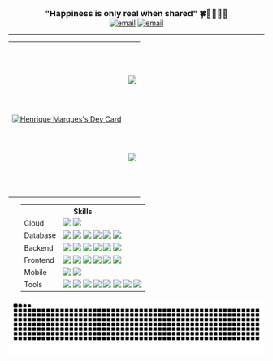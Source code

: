 <div align="center">
    <h3 style="margin: 0; padding: 0;">"Happiness is only real when shared" 🍀🧑🏻‍💻🤘</h3>
	<a href="mailto:hmservicostech@outlook.com.br"><img src="https://img.shields.io/static/v1?label=&labelColor=EA4335&message=Send%20Me%20An%20Email&color=EA4335&style=flat&logo=gmail&logoColor=white" alt="email"/></a>
	<a href="https://www.linkedin.com/in/henri-marques"><img src="https://img.shields.io/static/v1?label=&labelColor=0A66C2&message=Follow%20Me%20On%20Linkedin&color=0A66C2&style=flat&logo=linkedin&logoColor=white" alt="email"/></a>
</div>
<hr/>
<table align="center" style="width:100%; border-collapse: collapse; border: none!important; background-color:rgba(0, 0, 0, 0);" cellpadding="0" cellspacing="0">
<tr>
    <td rowspan="2" style="height: 300px;">
<a href="https://app.daily.dev/marquesrick"><img src="https://api.daily.dev/devcards/v2/SqaW1JvQPfk9OOsQsU4Rl.png?type=default&r=1wu" width="356" alt="Henrique Marques's Dev Card"/></a>
	    </td>
    <td> <a href="https://github.com/MarquesRick">
        <img src="https://github-readme-stats.vercel.app/api?username=MarquesRick&show_icons=true&theme=onedark&include_all_commits=true&count_private=true" />
    </a></td>
</tr>
<tr>
    <td align="center"><a href="https://github.com/MarquesRick">
        <img src="https://github-readme-stats.vercel.app/api/top-langs/?username=MarquesRick&layout=compact&langs_count=8&theme=onedark" />
    </a></td>
</tr> 
</table>
  <ul>
    <table align="center">
	     <TR>
    <TH colspan="2" scope="colgroup">Skills</TH>
  </TR>
      <tr>
        <td>Cloud</td>
        <td>
        <img src="https://img.shields.io/badge/aws-232F3E?style=for-the-badge&logo=amazonwebservices&logoColor=white" />
        <img src="https://img.shields.io/badge/azure-0089D6?style=for-the-badge&logo=icloud&logoColor=white" />
        </td>
      </tr>
      <tr>
        <td>Database</td>
        <td>
	    <img src="https://img.shields.io/badge/Oracle-F80000?style=for-the-badge&logo=Oracle&logoColor=white" />
	    <img src="https://img.shields.io/badge/Microsoft%20SQL%20Server-CC2927?style=for-the-badge&logo=iced&logoColor=white" />
            <img src="https://img.shields.io/badge/MySQL-005C84?style=for-the-badge&logo=mysql&logoColor=white" />
            <img src="https://img.shields.io/badge/MongoDb-47A248?style=for-the-badge&logo=mongodb&logoColor=white" />
            <img src="https://img.shields.io/badge/SQLite-07405E?style=for-the-badge&logo=sqlite&logoColor=white" />
            <img src="https://img.shields.io/badge/Postgresql-4169E1?style=for-the-badge&logo=postgresql&logoColor=white" />
        </td>
      </tr>
      <tr>
        <td>Backend</td>
        <td>
          <img src="https://img.shields.io/badge/Java-B32629?style=for-the-badge&logo=coffeescript&logoColor=white" />
	  <img src="https://img.shields.io/badge/C%23-512BD4?style=for-the-badge&logo=dotnet&logoColor=white" />
	  <img src="https://img.shields.io/badge/golang-00ADD8?style=for-the-badge&logo=go&logoColor=white" />
          <img src="https://img.shields.io/badge/Node.Js-5FA04E?style=for-the-badge&logo=nodedotjs&logoColor=white" />
          <img src="https://img.shields.io/badge/Rust-000000?style=for-the-badge&logo=rust&logoColor=white" />
          <img src="https://img.shields.io/badge/php-777BB4?style=for-the-badge&logo=php&logoColor=white" />
        </td>
      </tr>
      <tr>
        <td>Frontend</td>
        <td>
          <img src="https://img.shields.io/badge/React-0088CC?style=for-the-badge&logo=react&logoColor=white" />
          <img src="https://img.shields.io/badge/angular-FF4438?style=for-the-badge&logo=angular&logoColor=white" />
         <img src="https://img.shields.io/badge/next.js-000000?style=for-the-badge&logo=nextdotjs&logoColor=white" />
         <img src="https://img.shields.io/badge/jquery-0769AD?style=for-the-badge&logo=jquery&logoColor=white" />
         <img src="https://img.shields.io/badge/typescript-3178C6?style=for-the-badge&logo=typescript&logoColor=white" />
          <img src="https://img.shields.io/badge/Bootstrap-563D7C?style=for-the-badge&logo=bootstrap&logoColor=white" />
        </td>
      </tr>
      <tr>
        <td>Mobile</td>
        <td>
          <img src="https://img.shields.io/badge/react%20native-03C4E8?style=for-the-badge&logo=reacttable&logoColor=white" />
          <img src="https://img.shields.io/badge/swift-F05138?style=for-the-badge&logo=swift&logoColor=white" />
        </td>
      </tr>
      <tr>
        <td>Tools</td>
        <td>
                <img src="https://img.shields.io/badge/Docker-2CA5E0?style=for-the-badge&logo=docker&logoColor=white" />
		<img src="https://img.shields.io/badge/AWS%20SQS-FF4F8B?style=for-the-badge&logo=amazonsqs&logoColor=white" />
                <img src="https://img.shields.io/badge/rabbitmq-FF6600?style=for-the-badge&logo=rabbitmq&logoColor=white" />
                <img src="https://img.shields.io/badge/jenkins-D24939?style=for-the-badge&logo=jenkins&logoColor=white" />
                <img src="https://img.shields.io/badge/git-F05032?style=for-the-badge&logo=git&logoColor=white" />
                <img src="https://img.shields.io/badge/grafana-F46800?style=for-the-badge&logo=grafana&logoColor=white" />
		<img src="https://img.shields.io/badge/splunk-000000?style=for-the-badge&logo=splunk&logoColor=white" />
		<img src="https://img.shields.io/badge/datadog-632CA6?style=for-the-badge&logo=datadog&logoColor=white" />
        </td>
      </tr>
    </table>
  </ul>


<div align="center">
    <img src="https://raw.githubusercontent.com/MarquesRick/MarquesRick/output/github-contribution-grid-snake-dark.svg" alt="Snake animation">
</div>



